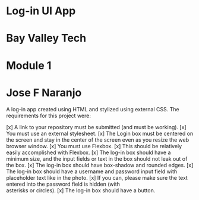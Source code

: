 #  Log-in UI App
#  Bay Valley Tech
#  Module 1
#  Jose F Naranjo

A log-in app created using HTML and stylized using external CSS.
The requirements for this project were:

[x] A link to your repository must be submitted (and must be working).
[x] You must use an external stylesheet.
[x] The Login box must be centered on the screen and stay in the center of the screen even as you     resize the web browser window.
[x] You must use Flexbox.
[x] This should be relatively easily accomplished with Flexbox.
[x] The log-in box should have a minimum size, and the input fields or text in the box should not     leak out of the box.
[x] The log-in box should have box-shadow and rounded edges.
[x] The log-in box should have a username and password input field with placeholder text like in      the photo.
[x] If you can, please make sure the text entered into the password field is hidden (with     
    asterisks or circles).
[x] The log-in box should have a button.
